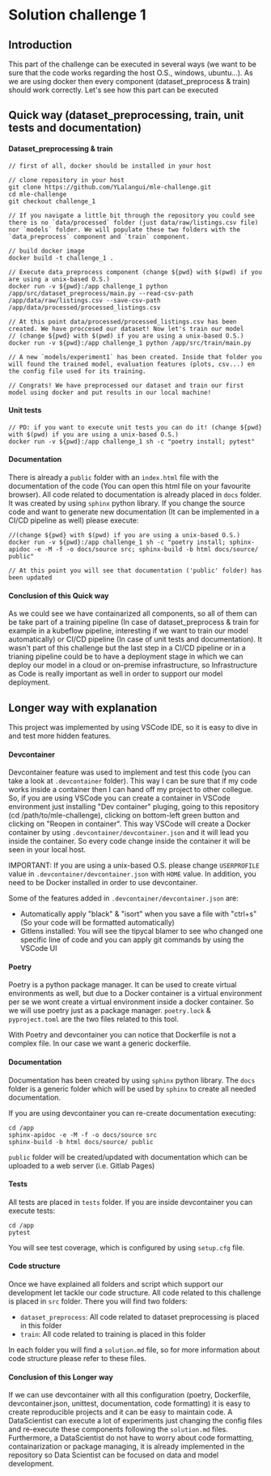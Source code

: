 # Solution challenge 1

## Introduction

This part of the challenge can be executed in several ways (we want to be sure that the code works regarding the host O.S., windows, ubuntu...). As we are using docker then every component (dataset_preprocess & train) should work correctly. Let's see how this part can be executed

## Quick way (dataset_preprocessing, train, unit tests and documentation)

#### Dataset_preprocessing & train
```
// first of all, docker should be installed in your host

// clone repository in your host
git clone https://github.com/YLalangui/mle-challenge.git
cd mle-challenge
git checkout challenge_1

// If you navigate a little bit through the repository you could see there is no `data/processed` folder (just data/raw/listings.csv file) nor `models` folder. We will populate these two folders with the `data_preprocess` component and `train` component.

// build docker image
docker build -t challenge_1 .

// Execute data_preprocess component (change ${pwd} with $(pwd) if you are using a unix-based O.S.)
docker run -v ${pwd}:/app challenge_1 python /app/src/dataset_preprocess/main.py --read-csv-path /app/data/raw/listings.csv --save-csv-path /app/data/processed/processed_listings.csv

// At this point data/processed/processed_listings.csv has been created. We have proccesed our dataset! Now let's train our model
// (change ${pwd} with $(pwd) if you are using a unix-based O.S.)
docker run -v ${pwd}:/app challenge_1 python /app/src/train/main.py

// A new `models/experiment1` has been created. Inside that folder you will found the trained model, evaluation features (plots, csv...) en the config file used for its training.

// Congrats! We have preprocessed our dataset and train our first model using docker and put results in our local machine!
```

#### Unit tests
```
// PD: if you want to execute unit tests you can do it! (change ${pwd} with $(pwd) if you are using a unix-based O.S.)
docker run -v ${pwd}:/app challenge_1 sh -c "poetry install; pytest"
```

#### Documentation

There is already a `public` folder with an `index.html` file with the documentation of the code (You can open this html file on your favourite browser). All code related to documentation is already placed in `docs` folder. It was created by using `sphinx` python library. If you change the source code and want to generate new documentation (It can be implemented in a CI/CD pipeline as well) please execute:

```
//(change ${pwd} with $(pwd) if you are using a unix-based O.S.)
docker run -v ${pwd}:/app challenge_1 sh -c "poetry install; sphinx-apidoc -e -M -f -o docs/source src; sphinx-build -b html docs/source/ public"

// At this point you will see that documentation ('public' folder) has been updated
```
#### Conclusion of this Quick way

As we could see we have containarized all components, so all of them can be take part of a training pipeline (In case of dataset_preprocess & train for example in a kubeflow pipeline, interesting if we want to train our model automatically) or CI/CD pipeline (In case of unit tests and documentation).
It wasn't part of this challenge but the last step in a CI/CD pipeline or in a trianing pipeline could be to have a deployment stage in which we can deploy our model in a cloud or on-premise infrastructure, so Infrastructure as Code is really important as well in order to support our model deployment.

## Longer way with explanation

This project was implemented by using VSCode IDE, so it is easy to dive in and test more hidden features.

#### Devcontainer

Devcontainer feature was used to implement and test this code (you can take a look at `.devcontainer` folder). This way I can be sure that if my code works inside a container then I can hand off my project to other collegue. So, if you are using VSCode you can create a container in VSCode environment just installing "Dev container" pluging, going to this repository (cd /path/to/mle-challenge), clicking on bottom-left green button and clicking on "Reopen in container". This way VSCode will create a Docker container by using `.devcontainer/devcontainer.json` and it will lead you inside the container. So every code change inside the container it will be seen in your local host.

IMPORTANT: If you are using a unix-based O.S. please change `USERPROFILE` value in `.devcontainer/devcontainer.json` with `HOME` value. In addition, you need to be Docker installed in order to use devcontainer.

Some of the features added in `.devcontainer/devcontainer.json` are:

- Automatically apply "black" & "isort" when you save a file with "ctrl+s" (So your code will be formatted automatically)
- Gitlens installed: You will see the tipycal blamer to see who changed one specific line of code and you can apply git commands by using the VSCode UI

#### Poetry

Poetry is a python package manager. It can be used to create virtual environments as well, but due to a Docker container is a virtual environment per se we wont create a virtual environment inside a docker container. So we will use poetry just as a package manager. `poetry.lock` & `pyproject.toml` are the two files related to this tool.

With Poetry and devcontainer you can notice that Dockerfile is not a complex file. In our case we want a generic dockerfile.

#### Documentation
Documentation has been created by using `sphinx` python library. The `docs` folder is a generic folder which will be used by `sphinx` to create all needed documentation.

If you are using devcontainer you can re-create documentation executing:
```
cd /app
sphinx-apidoc -e -M -f -o docs/source src
sphinx-build -b html docs/source/ public
```
`public` folder will be created/updated with documentation which can be uploaded to a web server (i.e. Gitlab Pages)

#### Tests

All tests are placed in `tests` folder. If you are inside devcontainer you can execute tests:
```
cd /app
pytest
```
You will see test coverage, which is configured by using `setup.cfg` file.

#### Code structure

Once we have explained all folders and script which support our development let tackle our code structure. All code related to this challenge is placed in `src` folder. There you will find two folders:

- `dataset_preprocess`: All code related to dataset preprocessing is placed in this folder
- `train`: All code related to training is placed in this folder

In each folder you will find a `solution.md` file, so for more information about code structure please refer to these files.

#### Conclusion of this Longer way
If we can use devcontainer with all this configuration (poetry, Dockerfile, devcontainer.json, unittest, documentation, code formatting) it is easy to create reproducible projects and it can be easy to maintain code. A DataScientist can execute a lot of experiments just changing the config files and re-execute these components following the `solution.md` files. Furthermore, a DataScientist do not have to worry about code formatting, containarization or package managing, it is already implemented in the repository so Data Scientist can be focused on data and model development.
